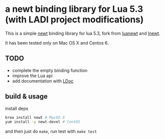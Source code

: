 # a newt binding library for Lua 5.3 (with LADI project modifications)

This is a simple [newt][newt] binding library for lua 5.3,
fork from [luanewt][luanewt] and [lnewt][lnewt].

It has been tested only on Mac OS X and Centos 6.

## TODO

* complete the empty binding function
* improve the Lua api
* add documentation with [LDoc][LDoc]

## build & usage

install deps

```zsh
brew install newt # MacOS X
yum install -y newt-devel # CentOS
```

and then just do `make`, run test with `make test`

[newt]: https://en.wikipedia.org/wiki/Newt_(programming_library)
[luanewt]: https://github.com/SnarkyClark/luanewt
[lnewt]: https://github.com/DavidFeng/lnewt
[LDoc]: https://github.com/stevedonovan/LDoc
